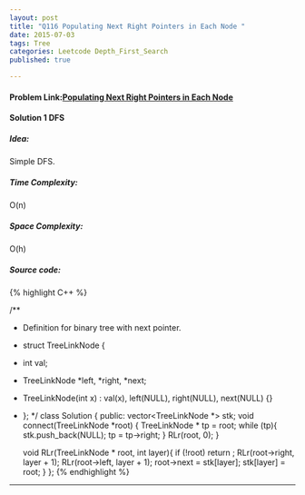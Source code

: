 ```yaml
---
layout: post
title: "Q116 Populating Next Right Pointers in Each Node "
date: 2015-07-03
tags: Tree 
categories: Leetcode Depth_First_Search
published: true

---
```

#### Problem Link:[Populating Next Right Pointers in Each Node ](https://leetcode.com/problems/populating-next-right-pointers-in-each-node/) 

#### Solution 1 DFS

##### Idea:

Simple DFS.
   
##### Time Complexity:
O(n)

##### Space Complexity:
O(h)

##### Source code:
{% highlight C++ %}

/**
 * Definition for binary tree with next pointer.
 * struct TreeLinkNode {
 *  int val;
 *  TreeLinkNode *left, *right, *next;
 *  TreeLinkNode(int x) : val(x), left(NULL), right(NULL), next(NULL) {}
 * };
 */
class Solution {
public:
    vector<TreeLinkNode *> stk;
    void connect(TreeLinkNode *root) {
        TreeLinkNode * tp = root;
        while (tp){
            stk.push_back(NULL);
            tp = tp->right;
        }
        RLr(root, 0);
    }
    
    void RLr(TreeLinkNode * root, int layer){
        if (!root) return ;
        RLr(root->right, layer + 1);
        RLr(root->left, layer + 1);
        root->next = stk[layer];
        stk[layer] = root;
    }
};
{% endhighlight %}

---

